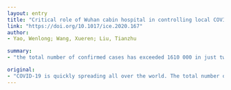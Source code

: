 ```yaml
---
layout: entry
title: "Critical role of Wuhan cabin hospital in controlling local COVID-19 pandemic"
link: "https://doi.org/10.1017/ice.2020.167"
author:
- Yao, Wenlong; Wang, Xueren; Liu, Tianzhu

summary:
- "the total number of confirmed cases has exceeded 1610 000 in just two months. The pandemic in Wuhan is under control by two months of lockdown since January 23. Among a series of preventive approaches,2 cabin hospital played a critical role for isolating mild and asymptomatic cases. In a retrospectively analyzed correlation between available beds of cabin hospitals and epidemic data. Smoke hospital plays a crucial role in controlling COVID-19."

original:
- "COVID-19 is quickly spreading all over the world. The total number of confirmed cases has exceeded 1610 000 in just two months.1 Patients with varieties of respiratory symptoms flooded into hospitals in a relative short time, which is an enormous challenge to every healthcare system. Wuhan is the first center of the pandemic, which has the highest number of cases in China. But the pandemic in Wuhan is under control by two months of lockdown since January 23 and newly detected cases of COVID-19 were decreased to zero now. Among a series of preventive approaches,2 cabin hospital played a critical role for isolating mild and asymptomatic cases. Here, we evaluated the role of cabin hospitals in controlling COVID-19 pandemic by retrospectively analyzing the correlation between available beds of cabin hospitals and epidemic data."
---
```


